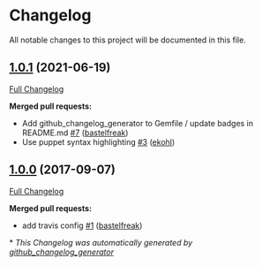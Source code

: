# Changelog

All notable changes to this project will be documented in this file.

## [1.0.1](https://github.com/voxpupuli/puppet-lint-anchor-check/tree/1.0.1) (2021-06-19)

[Full Changelog](https://github.com/voxpupuli/puppet-lint-anchor-check/compare/1.0.0...1.0.1)

**Merged pull requests:**

- Add github\_changelog\_generator to Gemfile / update badges in README.md [\#7](https://github.com/voxpupuli/puppet-lint-anchor-check/pull/7) ([bastelfreak](https://github.com/bastelfreak))
- Use puppet syntax highlighting [\#3](https://github.com/voxpupuli/puppet-lint-anchor-check/pull/3) ([ekohl](https://github.com/ekohl))

## [1.0.0](https://github.com/voxpupuli/puppet-lint-anchor-check/tree/1.0.0) (2017-09-07)

[Full Changelog](https://github.com/voxpupuli/puppet-lint-anchor-check/compare/b0f917a51835fd10e187474f3363d0c12c21b677...1.0.0)

**Merged pull requests:**

- add travis config [\#1](https://github.com/voxpupuli/puppet-lint-anchor-check/pull/1) ([bastelfreak](https://github.com/bastelfreak))



\* *This Changelog was automatically generated by [github_changelog_generator](https://github.com/github-changelog-generator/github-changelog-generator)*
